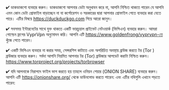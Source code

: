 


✔ ডাকডাকগো ব্যবহার করুন। ডাকডাকগো আপনার ডেটা অনুধাবন করে না, আপনি নিশ্চিত থাকতে পারেন যে আপনি এমন কোন ডেটা প্রোফাইল বাড়াচ্ছেন না যা কর্পোরেশন ও সরকারের দ্বারা আপনার প্রোফাইল পেতে ব্যবহার করা যেতে পারে। এটির বিষয়ে https://duckduckgo.com গিয়ে আরো জানুন।

✔ সবসময় ইন্টারনেটের সাথে যুক্ত থাকতে একটি ভারচুয়াল প্রাইভেট নেটওয়ার্ক (ভিপিএন) ব্যবহার করুন। আমরা গোল্ডেন ফ্রগের VyprVpn অনুমোদন করি। আপনি এটি https://www.goldenfrong/vyprvpn-তে খুঁজে পেতে পারেন।

✔ একটি ভিপিএন ব্যবহার না করার সময়, সেন্সরশিপ কাটাতে এবং অপরিচিত অবস্থায় ব্রাউজ করতে টর (Tor ) ব্রাউজার ব্যবহার করুন। সর্বদা আপনি নিয়মিত আপনার টর (Tor) ব্রাউজার আপডেট করাটা নিশ্চিত করুন। https://www.torproject.org/projects/torbrowser

✔ যদি আপনাকে নিরাপদে ফাইল ভাগ করতে হয় তাহলে ওনিয়ন শেয়ার (ONION SHARE) ব্যবহার করুন। আপনি এটি https://onionshare.org/ থেকে ডাউনলোড করতে পারেন: এবং এটির নথিগুলি এখানে পড়তে পারেন: